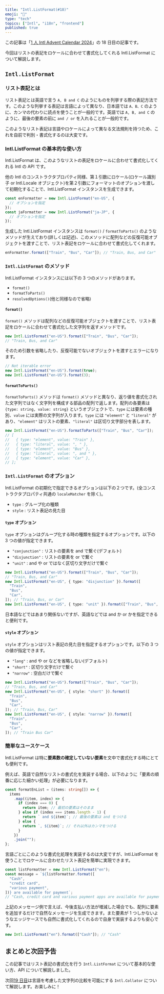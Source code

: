 ```yaml
---
title: "Intl.ListFormat(#18)"
emoji: "🧾"
type: "tech"
topics: ["Intl", "i18n", "frontend"]
published: true
---
```


この記事は「[1 人 Intl Advent Calendar 2024](https://adventar.org/calendars/10555)」の 18 日目の記事です。

今回はリストの表記をロケールに合わせて書式化してくれる Intl.ListFormat について解説します。

## `Intl.ListFormat`

### リスト表記とは

リスト表記とは英語で言う `A, B and C` のようにものを列挙する際の表記方法です。このような列挙する表記は言語によって異なり、日本語では `A、B、C` のように、カンマの代わりに読点を使うことが一般的です。英語では `A, B, and C` のように、最後の要素の前に `and / or` を入れることが一般的です。

このようなリスト表記は言語やロケールによって異なる文法規則を持つため、これを自前で判別・書式化するのは大変です。

### Intl.ListFormat の基本的な使い方

Intl.ListFormat は、このようなリストの表記をロケールに合わせて書式化してくれる Intl の API です。

他の Intl のコンストラクタプロパティ同様、第１引数にロケール(ロケール識別子 or Intl.Locale オブジェクト)を第２引数にフォーマットのオプションを渡して初期化することで、Intl.ListFormat インスタンスを生成できます。

```ts
const enFormatter = new Intl.ListFormat("en-US", {
  // オプションを指定
});
const jaFormatter = new Intl.ListFormat("ja-JP", {
  // オプションを指定
});
```

生成した Intl.ListFormat インスタンスは `format()` / `formatToParts()` のようなメソッドが生えており(詳しくは記述)、このメソッドに配列などの反復可能オブジェクトを渡すことで、リスト表記をロケールに合わせて書式化してくれます。

```ts
enFormatter.format(["Train", "Bus", "Car"]); // "Train, Bus, and Car"
```

### `Intl.ListFormat` のメソッド

Intl.ListFormat インスタンスには以下の 3 つのメソッドがあります。

- `format()`
- `formatToParts()`
- `resolvedOptions()`(他と同様なので省略)

#### `format()`

`format()` メソッドは配列などの反復可能オブジェクトを渡すことで、リスト表記をロケールに合わせて書式化した文字列を返すメソッドです。

```ts
new Intl.ListFormat("en-US").format(["Train", "Bus", "Car"]);
// "Train, Bus, and Car"
```

そのため引数を省略したり、反復可能でないオブジェクトを渡すとエラーになります。

```ts
// Not iterable error
new Intl.ListFormat("en-US").format(true);
new Intl.ListFormat("en-US").format(3);
```

#### `formatToParts()`

`formatToParts()` メソッドは `format()` メソッドと異なり、返り値を書式化された文字列ではなく文字列を構成する部品の配列で返します。配列の各要素は `{type: string, value: string}` というオブジェクトで、`type` には要素の種別、`value` には実際の文字列が入ります。`type` には `"element"` と `"literal"` があり、`"element"` はリストの要素、`"literal"` は区切り文字部分を表します。

```ts
new Intl.ListFormat("en-US").formatToParts(["Train", "Bus", "Car"]);
// [
//   { type: "element", value: "Train" },
//   { type: "literal", value: ", " },
//   { type: "element", value: "Bus" },
//   { type: "literal", value: ", and " },
//   { type: "element", value: "Car" },
// ];
```

### `Intl.ListFormat` のオプション

Intl.ListFormat の初期化で指定できるオプションは以下の２つです。(全コンストラクタプロパティ共通の `localeMatcher` を除く)。

- `type` : グループ化の種類
- `style` : リスト表記の見た目

#### `type` オプション

`type` オプションはグループ化する時の種類を指定するオプションです。以下の 3 つの値が指定できます。

- `"conjunction"` : リストの要素を and で繋ぐ(デフォルト)
- `"disjunction"` : リストの要素を or で繋ぐ
- `"unit"` : and や or ではなく区切り文字だけで繋ぐ

```ts
new Intl.ListFormat("en-US").format(["Train", "Bus", "Car"]);
// "Train, Bus, and Car"
new Intl.ListFormat("en-US", { type: "disjunction" }).format([
  "Train",
  "Bus",
  "Car",
]); // "Train, Bus, or Car"
new Intl.ListFormat("en-US", { type: "unit" }).format(["Train", "Bus", "Car"]); // "Train, Bus, Car"
```

日本語などではあまり関係ないですが、英語などでは and か or かを指定できると便利です。

#### `style` オプション

`style` オプションはリスト表記の見た目を指定するオプションです。以下の 3 つの値が指定できます。

- `"long"` : and や or などを省略しない(デフォルト)
- `"short"` : 区切り文字だけで繋ぐ
- `"narrow"` : 空白だけで繋ぐ

```ts
new Intl.ListFormat("en-US").format(["Train", "Bus", "Car"]);
// "Train, Bus, and Car"
new Intl.ListFormat("en-US", { style: "short" }).format([
  "Train",
  "Bus",
  "Car",
]); // "Train, Bus, Car"
new Intl.ListFormat("en-US", { style: "narrow" }).format([
  "Train",
  "Bus",
  "Car",
]); // "Train Bus Car"
```

### 簡単なユースケース

Intl.ListFormat は特に**要素数の確定していない要素**を文中で書式化する時にとても便利です。

例えば、英語で自然なリストの書式化を実装する場合、以下のように「要素の順番に応じた細かい処理」が必要になります。

```ts
const formatEnList = (items: string[]) => {
  items
    .map((item, index) => {
      if (index === 0) {
        return item; // 最初の要素はそのまま
      } else if (index === items.length - 1) {
        return ` and ${item}`; // 最後の要素は and をつける
      } else {
        return `, ${item}`; // それ以外はカンマをつける
      }
    })
    .join("");
};
```

言語ごとにこのような書式化処理を実装するのは大変ですが、Intl.ListFormat を使うことでロケールに合わせたリスト表記を簡単に実現できます。

```ts
const listFormatter = new Intl.ListFormat("en");
const message = `${listFormatter.format([
  "Cash",
  "credit card",
  "various payment",
])} are available for payment`;
// "Cash, credit card and various payment apps are available for payment."
```

上記のメッセージ例で言えば、今後支払い方法が増減した場合でも、配列に要素を追加するだけで自然なメッセージを生成できます。また要素が 1 つしかないようなエッジケースでも自然に書式化してくれるので自身で実装するよりも安心です。

```ts
new Intl.ListFormat("en").format(["Cash"]); // "Cash"
```

## まとめと次回予告

この記事ではリスト表記の書式化を行う `Intl.ListFormat` について基本的な使い方、API について解説しました。

次回[19 日目]()は言語を考慮した文字列の比較を可能にする `Intl.Collator` について解説します。お楽しみに！
